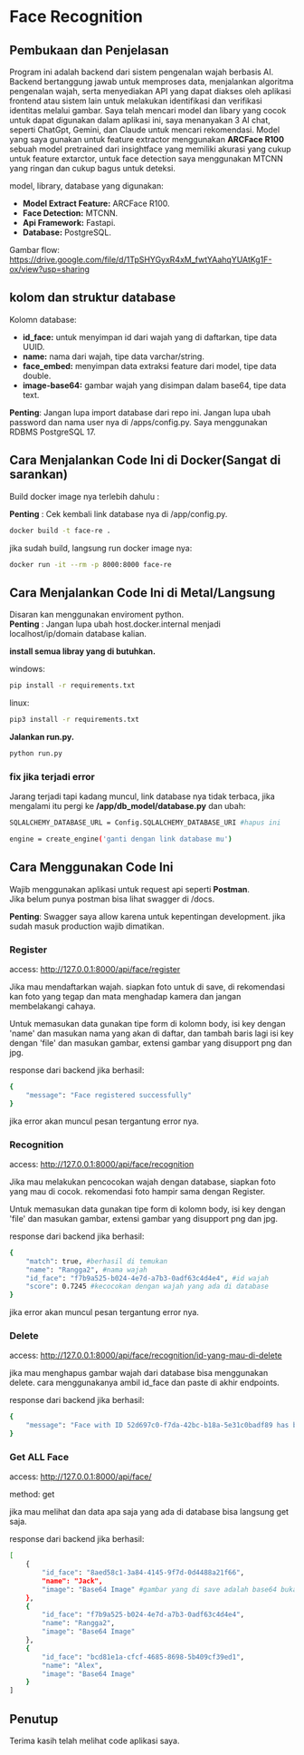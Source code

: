 # Face Recognition

## Pembukaan dan Penjelasan

Program ini adalah backend dari sistem pengenalan wajah berbasis AI. Backend bertanggung jawab untuk memproses data, menjalankan algoritma pengenalan wajah, serta menyediakan API yang dapat diakses oleh aplikasi frontend atau sistem lain untuk melakukan identifikasi dan verifikasi identitas melalui gambar. Saya telah mencari model dan libary yang cocok untuk dapat digunakan dalam aplikasi ini, saya menanyakan 3 AI chat, seperti ChatGpt, Gemini, dan Claude untuk mencari rekomendasi. Model yang saya gunakan untuk feature extractor menggunakan **ARCFace R100** sebuah model pretrained dari insightface yang memiliki akurasi yang cukup untuk feature extarctor, untuk face detection saya menggunakan MTCNN yang ringan dan cukup bagus untuk deteksi.

model, library, database yang digunakan:
- **Model Extract Feature:** ARCFace R100.
- **Face Detection:** MTCNN.
- **Api Framework:** Fastapi.
- **Database:** PostgreSQL.

Gambar flow: https://drive.google.com/file/d/1TpSHYGyxR4xM_fwtYAahqYUAtKg1F-ox/view?usp=sharing

## kolom dan struktur database
Kolomn database:
- **id_face:** untuk menyimpan id dari wajah yang di daftarkan, tipe data UUID.
- **name:** nama dari wajah, tipe data varchar/string.
- **face_embed:** menyimpan data extraksi feature dari model, tipe data double.
- **image-base64:** gambar wajah yang disimpan dalam base64, tipe data text.

**Penting**: Jangan lupa import database dari repo ini. Jangan lupa ubah password dan nama user nya di /apps/config.py. Saya menggunakan RDBMS PostgreSQL 17.

## Cara Menjalankan Code Ini di Docker(Sangat di sarankan)

Build docker image nya terlebih dahulu :

**Penting** : Cek kembali link database nya di /app/config.py.

```bash
docker build -t face-re .
```

jika sudah build, langsung run docker image nya:

```bash
docker run -it --rm -p 8000:8000 face-re
```
## Cara Menjalankan Code Ini di Metal/Langsung

Disaran kan menggunakan enviroment python.</br>
**Penting** : Jangan lupa ubah host.docker.internal menjadi localhost/ip/domain database kalian.

**install semua libray yang di butuhkan.**

windows:
```bash
pip install -r requirements.txt
```

linux:
```bash
pip3 install -r requirements.txt
```
**Jalankan run.py.**

```bash
python run.py
```
### fix jika terjadi error ###

Jarang terjadi tapi kadang muncul, link database nya tidak terbaca, jika mengalami itu pergi ke **/app/db_model/database.py** dan ubah:

```bash
SQLALCHEMY_DATABASE_URL = Config.SQLALCHEMY_DATABASE_URI #hapus ini

engine = create_engine('ganti dengan link database mu')
```

## Cara Menggunakan Code Ini ##

Wajib menggunakan aplikasi untuk request api seperti **Postman**.</br>
Jika belum punya postman bisa lihat swagger di /docs.

**Penting**: Swagger saya allow karena untuk kepentingan development. jika sudah masuk production wajib dimatikan.

### Register ###
access: http://127.0.0.1:8000/api/face/register

Jika mau mendaftarkan wajah. siapkan foto untuk di save, di rekomendasi kan foto yang tegap dan mata menghadap kamera dan jangan membelakangi cahaya. 

Untuk memasukan data gunakan tipe form di kolomn body, isi key dengan 'name' dan masukan nama yang akan di daftar, dan tambah baris lagi isi key dengan 'file' dan masukan gambar, extensi gambar yang disupport png dan jpg.

response dari backend jika berhasil:
```bash
{
    "message": "Face registered successfully"
}
```
jika error akan muncul pesan tergantung error nya.

### Recognition ###
access: http://127.0.0.1:8000/api/face/recognition

Jika mau melakukan pencocokan wajah dengan database, siapkan foto yang mau di cocok. rekomendasi foto hampir sama dengan Register.

Untuk memasukan data gunakan tipe form di kolomn body, isi key dengan 'file' dan masukan gambar, extensi gambar yang disupport png dan jpg.

response dari backend jika berhasil:
```bash
{
    "match": true, #berhasil di temukan
    "name": "Rangga2", #nama wajah
    "id_face": "f7b9a525-b024-4e7d-a7b3-0adf63c4d4e4", #id wajah
    "score": 0.7245 #kecocokan dengan wajah yang ada di database
}
```
jika error akan muncul pesan tergantung error nya.

### Delete
access: http://127.0.0.1:8000/api/face/recognition/id-yang-mau-di-delete

jika mau menghapus gambar wajah dari database bisa menggunakan delete. cara menggunakanya ambil id_face dan paste di akhir endpoints.

response dari backend jika berhasil:
```bash
{
    "message": "Face with ID 52d697c0-f7da-42bc-b18a-5e31c0badf89 has been deleted successfully"
}
```

### Get ALL Face
access: http://127.0.0.1:8000/api/face/

method: get

jika mau melihat dan data apa saja yang ada di database bisa langsung get saja.

response dari backend jika berhasil:
```bash
[
    {
        "id_face": "8aed58c1-3a84-4145-9f7d-0d4488a21f66",
        "name": "Jack",
        "image": "Base64 Image" #gambar yang di save adalah base64 bukan untuk recognition emg untuk di tampilkan.
    },
    {
        "id_face": "f7b9a525-b024-4e7d-a7b3-0adf63c4d4e4",
        "name": "Rangga2",
        "image": "Base64 Image"
    },
    {
        "id_face": "bcd81e1a-cfcf-4685-8698-5b409cf39ed1",
        "name": "Alex",
        "image": "Base64 Image"
    }
]
```

## Penutup
Terima kasih telah melihat code aplikasi saya. 